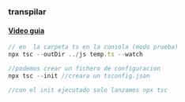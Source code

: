 ### transpilar
#### [Video guia](https://www.youtube.com/watch?v=IJ_mpJRaHmc&t=784s)
```js
// en  la carpeta ts en la consola (modo prueba)
npx tsc --outDir ../js temp.ts --watch

//podemos crear un fichero de configuracion
npx tsc --init //creara un tsconfig.json

//con el init ejecutado solo lanzamos npx tsc
```
